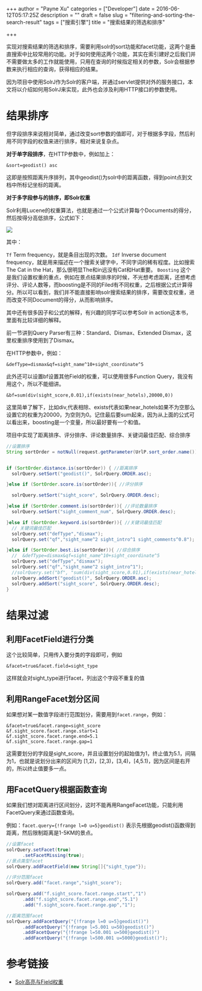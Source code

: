 +++
author = "Payne Xu"
categories = ["Developer"]
date = 2016-06-12T05:17:25Z
description = ""
draft = false
slug = "filtering-and-sorting-the-search-result"
tags = ["搜索引擎"]
title = "搜索结果的筛选和排序"

+++



实现对搜索结果的筛选和排序，需要利用solr的sort功能和facet功能，这两个是垂直搜索中比较常用的功能。对于如何使用这两个功能，其实在索引建好之后我们并不需要做太多的工作就能使用，只用在查询的时候指定相关的参数，Solr会根据参数来执行相应的查询，获得相应的结果。

因为项目中使用SolrJ作为Solr的客户端，并通过servlet提供对外的服务接口，本文将以介绍如何用SolrJ来实现，此外也会涉及利用HTTP接口的参数使用。

<!--more-->

# 结果排序

但字段排序来说相对简单，通过改变sort参数的值即可，对于根据多字段，然后利用不同字段的权值来进行排序，相对来说复杂点。

**对于单字段排序**，在HTTP参数中，例如加上：

```
&sort=geodist() asc
```
这即是按照距离升序排列，其中geodist()为solr中的距离函数，得到point点到文档中所标记坐标的距离。

**对于多字段参与的排序，即Solr权重**

Solr利用Lucene的权重算法，也就是通过一个公式计算每个Documents的得分，然后按得分高低排序，公式如下：

![](https://fliaping-blog.oss-rg-china-mainland.aliyuncs.com/storage/blog/14658258239201.jpg)

其中：

`Tf` Term frequency，就是条目出现的次数。
`Idf` Inverse document frequency，就是用来描述在一个搜索关键字中，不同字词的稀有程度。比如搜索The Cat in the Hat，那么很明显The和in远没有Cat和Hat重要。
`Boosting` 这个是我们设置权重的重点，例如在景点结果排序的时候，不光想考虑距离，还想考虑评分、评论人数等，而boosting是不同的Filed有不同权重，之后根据公式计算得分。所以可以看到，我们并不能直接影响solr搜索结果的排序，需要改变权重，进而改变不同Document的得分，从而影响排序。

其中还有很多因子和公式的解释，有兴趣的同学可以参考Solr in action这本书，里面有比较详细的解释。

前一节讲到Query Parser有三种：Standard、Dismax、Extended Dismax，这里权重排序使用到了Dismax。

在HTTP参数中，例如：

```
&defType=dismax&qf=sight_name^10+sight_coordinate^5
```

此外还可以设置bf设置其他Field的权重，可以使用很多Function Query，我没有用这个，所以不能细讲。

```
&bf=sum(div(sight_score,0.01),if(exists(near_hotels),20000,0))
```

这里简单了解下，比如div,代表相除、exists代表如果near_hotels如果不为空那么设置它的权重为20000，为空则为0。记住最后要sum起来，因为从上面的公式可以看出来，boosting是一个变量，所以最好要有一个和值。


项目中实现了距离排序、评分排序、评论数量排序、关键词最佳匹配、综合排序

```java
//设置排序
String sortOrder = notNull(request.getParameter(UrlP.sort_order.name()),SortOrder.distance.get()); //默认距离排序


if (SortOrder.distance.is(sortOrder)) { //距离排序
  solrQuery.setSort("geodist()", SolrQuery.ORDER.asc);

}else if (SortOrder.score.is(sortOrder)){ //评分排序

  solrQuery.setSort("sight_score", SolrQuery.ORDER.desc);

}else if (SortOrder.comment.is(sortOrder)){ //评论数量排序
  solrQuery.setSort("sight_comment_num", SolrQuery.ORDER.desc);

}else if (SortOrder.keyword.is(sortOrder)){ //关键词最佳匹配
  // 关键词最佳匹配
  solrQuery.set("defType","dismax");
  solrQuery.set("qf","sight_name^2 sight_intro^1 sight_comments^0.8");

}else if (SortOrder.best.is(sortOrder)){ //综合排序
  //  &defType=dismax&qf=sight_name^10+sight_coordinate^5
  solrQuery.set("defType","dismax");
  solrQuery.set("qf","sight_name^2 sight_intro^1");
  //solrQuery.set("bf", "sum(div(sight_score,0.01),if(exists(near_hotels),20000,0))");
  solrQuery.addSort("geodist()", SolrQuery.ORDER.asc);
  solrQuery.addSort("sight_score", SolrQuery.ORDER.desc);
}
```
# 结果过滤

## 利用FacetField进行分类

这个比较简单，只用传入要分类的字段即可，例如

```
&facet=true&facet.field=sight_type
```

这样就会对sight_type进行facet，列出这个字段不重复的值

## 利用RangeFacet划分区间

如果想对某一数值字段进行范围划分，需要用到`facet.range`，例如：

```
&facet=true&facet.range=sight_score
&f.sight_score.facet.range.start=1
&f.sight_score.facet.range.end=5.1
&f.sight_score.facet.range.gap=1
```
这需要划分的字段是sight_score，并且设置划分的起始值为1，终止值为5.1，间隔为1，也就是说划分出来的区间为 [1,2)，[2,3)，[3,4)，[4,5.1)，因为区间是右开的，所以终止值要多一点。

## 用FacetQuery根据函数查询

如果我们想对距离进行区间划分，这时不能再用RangeFacet功能，只能利用FacetQuery来通过函数查询。

例如：`facet.query={!frange l=0 u=5}geodist()` 表示先根据geodist()函数得到距离，然后限制距离是1-5KM的景点。


```java
//设置facet
solrQuery.setFacet(true)
      .setFacetMissing(true);
//景点类型facet
solrQuery.addFacetField(new String[]{"sight_type"});

//评分范围facet
solrQuery.add("facet.range","sight_score");

solrQuery.add("f.sight_score.facet.range.start","1")
      .add("f.sight_score.facet.range.end","5.1")
      .add("f.sight_score.facet.range.gap","1");

//距离范围facet
solrQuery.addFacetQuery("{!frange l=0 u=5}geodist()")
      .addFacetQuery("{!frange l=5.001 u=50}geodist()")
      .addFacetQuery("{!frange l=50.001 u=500}geodist()")
      .addFacetQuery("{!frange l=500.001 u=5000}geodist()");
```
# 参考链接
* [Solr高亮与Field权重](http://www.cnblogs.com/edwinchen/p/3977366.html)

